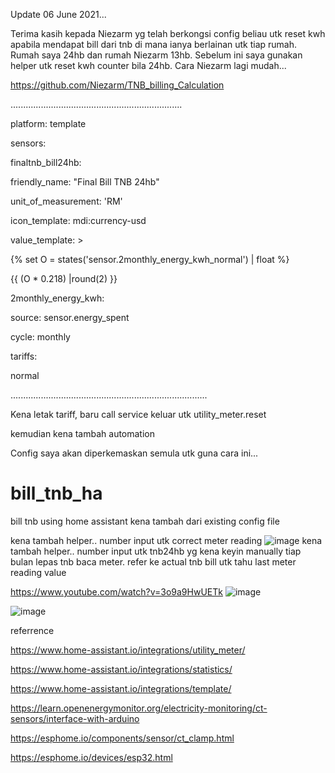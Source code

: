 Update 06 June 2021...

Terima kasih kepada Niezarm yg telah berkongsi config beliau utk reset kwh apabila mendapat bill
dari tnb di mana ianya berlainan utk tiap rumah. Rumah saya 24hb dan rumah Niezarm 13hb. Sebelum
ini saya gunakan helper utk reset kwh counter bila 24hb. Cara Niezarm lagi mudah...

https://github.com/Niezarm/TNB_billing_Calculation

....................................................................

platform: template

sensors:

finaltnb_bill24hb:

friendly_name: "Final Bill TNB 24hb"

unit_of_measurement: 'RM'

icon_template: mdi:currency-usd

value_template: >

{% set O = states('sensor.2monthly_energy_kwh_normal') | float %}

{{ (O * 0.218) |round(2) }}       
    

2monthly_energy_kwh:

source: sensor.energy_spent

cycle: monthly

tariffs:

normal
      
..............................................................................

Kena letak tariff, baru call service keluar utk utility_meter.reset

kemudian kena tambah automation

Config saya akan diperkemaskan semula utk guna cara ini...


# bill_tnb_ha
bill tnb using home assistant
kena tambah dari existing config file

kena tambah helper.. number input utk correct meter reading
![image](https://user-images.githubusercontent.com/63136346/120095742-19437200-c15a-11eb-9686-c66ac7f1b201.png)
kena tambah helper.. number input utk tnb24hb yg kena keyin manually tiap bulan lepas tnb baca meter. refer ke actual tnb bill utk tahu last meter reading value

https://www.youtube.com/watch?v=3o9a9HwUETk
![image](https://user-images.githubusercontent.com/63136346/120095937-3e84b000-c15b-11eb-90c6-6d310ba9f5d7.png)

![image](https://user-images.githubusercontent.com/63136346/120095974-7e4b9780-c15b-11eb-9f41-935c17bff35d.png)





referrence

https://www.home-assistant.io/integrations/utility_meter/

https://www.home-assistant.io/integrations/statistics/

https://www.home-assistant.io/integrations/template/

https://learn.openenergymonitor.org/electricity-monitoring/ct-sensors/interface-with-arduino

https://esphome.io/components/sensor/ct_clamp.html

https://esphome.io/devices/esp32.html
